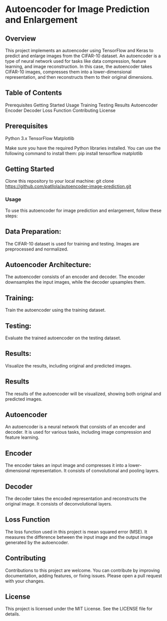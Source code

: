# Autoencoder for Image Prediction and Enlargement

## Overview
This project implements an autoencoder using TensorFlow and Keras to predict and enlarge images from the CIFAR-10 dataset. An autoencoder is a type of neural network
used for tasks like data compression, feature learning, and image reconstruction. In this case, the autoencoder takes CIFAR-10 images, compresses them into a lower-dimensional
representation, and then reconstructs them to their original dimensions.


## Table of Contents
Prerequisites
Getting Started
Usage
Training
Testing
Results
Autoencoder
Encoder
Decoder
Loss Function
Contributing
License

## Prerequisites
Python 3.x
TensorFlow
Matplotlib

Make sure you have the required Python libraries installed. You can use the following command to install them:
pip install tensorflow matplotlib

## Getting Started
Clone this repository to your local machine:
git clone https://github.com/patllola/autoencoder-image-prediction.git

### Usage
To use this autoencoder for image prediction and enlargement, follow these steps:

## Data Preparation: 
The CIFAR-10 dataset is used for training and testing. Images are preprocessed and normalized.

## Autoencoder Architecture:
The autoencoder consists of an encoder and decoder. The encoder downsamples the input images, while the decoder upsamples them.

## Training: 
Train the autoencoder using the training dataset.

## Testing:
Evaluate the trained autoencoder on the testing dataset.

## Results:
Visualize the results, including original and predicted images.

## Results
The results of the autoencoder will be visualized, showing both original and predicted images.

## Autoencoder
An autoencoder is a neural network that consists of an encoder and decoder. It is used for various tasks, including image compression and feature learning.

## Encoder
The encoder takes an input image and compresses it into a lower-dimensional representation. It consists of convolutional and pooling layers.

## Decoder
The decoder takes the encoded representation and reconstructs the original image. It consists of deconvolutional layers.

## Loss Function
The loss function used in this project is mean squared error (MSE). It measures the difference between the input image and the output image generated by the autoencoder.

## Contributing
Contributions to this project are welcome. You can contribute by improving documentation, adding features, or fixing issues. Please open a pull request with your changes.

## License
This project is licensed under the MIT License. See the LICENSE file for details.
